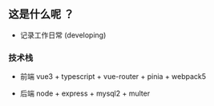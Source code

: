 ## 这是什么呢 ？
- 记录工作日常 (developing)

### 技术栈

- 前端 vue3 + typescript + vue-router + pinia + webpack5

- 后端 node + express + mysql2 + multer